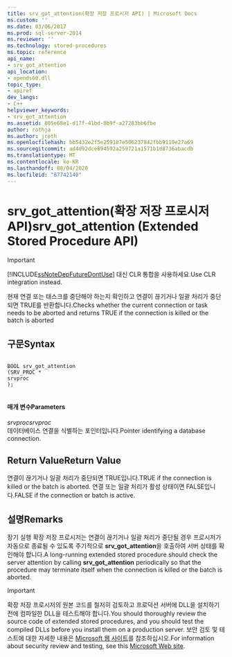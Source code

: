 ```yaml
---
title: srv_got_attention(확장 저장 프로시저 API) | Microsoft Docs
ms.custom: ''
ms.date: 03/06/2017
ms.prod: sql-server-2014
ms.reviewer: ''
ms.technology: stored-procedures
ms.topic: reference
api_name:
- srv_got_attention
api_location:
- opends60.dll
topic_type:
- apiref
dev_langs:
- C++
helpviewer_keywords:
- srv_got_attention
ms.assetid: 805e68e1-d17f-41bd-8b9f-a27283bb6fbe
author: rothja
ms.author: jroth
ms.openlocfilehash: bb5432e2f5e259187e506237842fbb9110e27a69
ms.sourcegitcommit: ad4d92dce894592a259721a1571b1d8736abacdb
ms.translationtype: MT
ms.contentlocale: ko-KR
ms.lasthandoff: 08/04/2020
ms.locfileid: "87742140"
---
```

# <a name="srv_got_attention-extended-stored-procedure-api"></a><span data-ttu-id="0d3ed-102">srv_got_attention(확장 저장 프로시저 API)</span><span class="sxs-lookup"><span data-stu-id="0d3ed-102">srv_got_attention (Extended Stored Procedure API)</span></span>
    
> [!IMPORTANT]  
>  [!INCLUDE[ssNoteDepFutureDontUse](../../includes/ssnotedepfuturedontuse-md.md)] <span data-ttu-id="0d3ed-103">대신 CLR 통합을 사용하세요.</span><span class="sxs-lookup"><span data-stu-id="0d3ed-103">Use CLR integration instead.</span></span>  
  
 <span data-ttu-id="0d3ed-104">현재 연결 또는 태스크를 중단해야 하는지 확인하고 연결이 끊기거나 일괄 처리가 중단되면 TRUE를 반환합니다.</span><span class="sxs-lookup"><span data-stu-id="0d3ed-104">Checks whether the current connection or task needs to be aborted and returns TRUE if the connection is killed or the batch is aborted</span></span>  
  
## <a name="syntax"></a><span data-ttu-id="0d3ed-105">구문</span><span class="sxs-lookup"><span data-stu-id="0d3ed-105">Syntax</span></span>  
  
```  
  
BOOL srv_got_attention  
(SRV_PROC *  
srvproc  
);  
  
```  
  
#### <a name="parameters"></a><span data-ttu-id="0d3ed-106">매개 변수</span><span class="sxs-lookup"><span data-stu-id="0d3ed-106">Parameters</span></span>  
 <span data-ttu-id="0d3ed-107">*srvproc*</span><span class="sxs-lookup"><span data-stu-id="0d3ed-107">*srvproc*</span></span>  
 <span data-ttu-id="0d3ed-108">데이터베이스 연결을 식별하는 포인터입니다.</span><span class="sxs-lookup"><span data-stu-id="0d3ed-108">Pointer identifying a database connection.</span></span>  
  
## <a name="return-value"></a><span data-ttu-id="0d3ed-109">Return Value</span><span class="sxs-lookup"><span data-stu-id="0d3ed-109">Return Value</span></span>  
 <span data-ttu-id="0d3ed-110">연결이 끊기거나 일괄 처리가 중단되면 TRUE입니다.</span><span class="sxs-lookup"><span data-stu-id="0d3ed-110">TRUE if the connection is killed or the batch is aborted.</span></span> <span data-ttu-id="0d3ed-111">연결 또는 일괄 처리가 활성 상태이면 FALSE입니다.</span><span class="sxs-lookup"><span data-stu-id="0d3ed-111">FALSE if the connection or batch is active.</span></span>  
  
## <a name="remarks"></a><span data-ttu-id="0d3ed-112">설명</span><span class="sxs-lookup"><span data-stu-id="0d3ed-112">Remarks</span></span>  
 <span data-ttu-id="0d3ed-113">장기 실행 확장 저장 프로시저는 연결이 끊기거나 일괄 처리가 중단될 경우 프로시저가 자동으로 종료될 수 있도록 주기적으로 **srv_got_attention**을 호출하여 서버 상태를 확인해야 합니다.</span><span class="sxs-lookup"><span data-stu-id="0d3ed-113">A long-running extended stored procedure should check the server attention by calling **srv_got_attention** periodically so that the procedure may terminate itself when the connection is killed or the batch is aborted.</span></span>  
  
> [!IMPORTANT]  
>  <span data-ttu-id="0d3ed-114">확장 저장 프로시저의 원본 코드를 철저히 검토하고 프로덕션 서버에 DLL을 설치하기 전에 컴파일한 DLL을 테스트해야 합니다.</span><span class="sxs-lookup"><span data-stu-id="0d3ed-114">You should thoroughly review the source code of extended stored procedures, and you should test the compiled DLLs before you install them on a production server.</span></span> <span data-ttu-id="0d3ed-115">보안 검토 및 테스트에 대한 자세한 내용은 [Microsoft 웹 사이트](https://go.microsoft.com/fwlink/?LinkID=54761&amp;clcid=0x409https://msdn.microsoft.com/security/)를 참조하십시오.</span><span class="sxs-lookup"><span data-stu-id="0d3ed-115">For information about security review and testing, see this [Microsoft Web site](https://go.microsoft.com/fwlink/?LinkID=54761&amp;clcid=0x409https://msdn.microsoft.com/security/).</span></span>  
  
  
